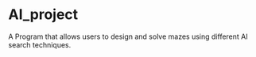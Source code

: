 # AI_project
A Program that allows users to design and solve mazes using different AI search techniques.
